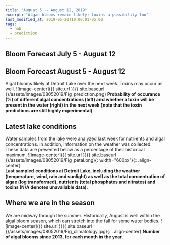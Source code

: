 ```yaml
---
title: "August 5 -- August 12, 2019"
excerpt: "Algae blooms remain likely; toxins a possibility too"
last_modified_at: 2019-05-20T10:00:01-05:00
tags: 
  - hab
  - prediction
---
```

## Bloom Forecast July 5 - August 12
## Bloom Forecast August 5 - August 12
Algal blooms likely at Detroit Lake over the next week. Toxins may occur as well.
![image-center]({{ site.url }}{{ site.baseurl }}/assets/images/08052019/Fig_prediction.png)
__Probability of occurance (%) of different algal concentrations (left) and whether a toxin will be  present in the water (right) in the next week (note that the toxin predictions are still highly      experimental).__

## Latest lake conditions
Water samples from the lake were analyzed last week for nutrients and algal concentrations. In       addition, information on the weather was collected. These data are presented below as a percentage   of their historical maximum.
![image-center]({{ site.url }}{{ site.baseurl }}/assets/images/08052019/Fig_petal.png){:              width="600px"}{: .align-center}
<br clear="all" />
__Last sampled conditions at Detroit Lake, including the weather (temperature, wind, rain and        sunlight) as well as the total concentration of algae (log transformed), nutrients (total phosphates and nitrates) and  toxins (N/A denotes unavailable data).__

## Where we are in the season
We are midway through the summer. Historically, August is well within the algal bloom season, which can stretch into the fall for some water bodies.
![image-center]({{ site.url }}{{ site.baseurl }}/assets/images/08052019/Fig_climatology.jpg){: .     align-center}
__Number of algal blooms since 2013, for each month in the year__.
